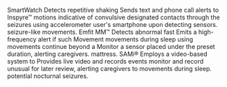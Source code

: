 SmartWatch Detects repetitive shaking Sends text and phone call alerts to
Inspyre™ motions indicative of convulsive designated contacts through the
seizures using accelerometer user's smartphone upon detecting
sensors. seizure-like movements.
Emfit MM™ Detects abnormal fast Emits a high-frequency alert if such
Movement movements during sleep using movements continue beyond a
Monitor a sensor placed under the preset duration, alerting caregivers.
mattress.
SAMi® Employs a video-based system to Provides live video and records events
monitor and record unusual for later review, alerting caregivers to
movements during sleep. potential nocturnal seizures.